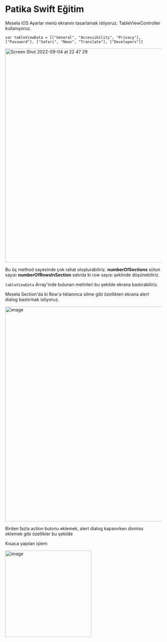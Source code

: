 # Patika Swift Eğitim

Mesela iOS Ayarlar menü ekranını tasarlamak istiyoruz. TableViewController kullanıyoruz.

```var tableViewData = [["General", "Accessibility", "Privacy"], ["Password"], ["Safari", "News", "Translate"], ["Developers"]]```

<img width="686" alt="Screen Shot 2022-09-04 at 22 47 29" src="https://user-images.githubusercontent.com/56068905/188331006-5ab8ca8e-0a5e-4050-bf57-d5c2d336526f.png">

Bu üç method sayesinde çok rahat oluşturabiliriz. **numberOfSections** sütun sayısı **numberOfRowsInSection** satırda ki row sayısı şeklinde düşünebiliriz.

```tableViewData``` Array'inde bulunan metinleri bu şekilde ekrana bastırabiliriz.

Mesela Section'da ki Row'a tıklanınca silme gibi özellikleri ekrana alert dialog bastırmak istiyoruz.

<img width="689" alt="image" src="https://user-images.githubusercontent.com/56068905/188331116-904d0061-1efb-4798-8533-a0141d5d90c0.png">

Birden fazla action butonu eklemek, alert dialog kapanırken dismiss eklemek gibi özellikler bu şekilde

Kısaca yapılan işlem: 

<img width="277" alt="image" src="https://user-images.githubusercontent.com/56068905/188331148-ff89d20a-941e-4b22-9e42-132f33a63d2c.png">
